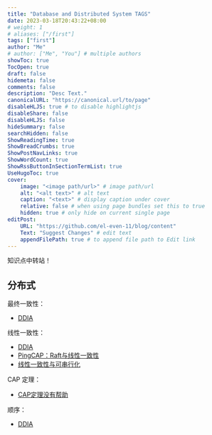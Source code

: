 ```yaml
---
title: "Database and Distributed System TAGS"
date: 2023-03-18T20:43:22+08:00
# weight: 1
# aliases: ["/first"]
tags: ["first"]
author: "Me"
# author: ["Me", "You"] # multiple authors
showToc: true
TocOpen: true
draft: false
hidemeta: false
comments: false
description: "Desc Text."
canonicalURL: "https://canonical.url/to/page"
disableHLJS: true # to disable highlightjs
disableShare: false
disableHLJS: false
hideSummary: false
searchHidden: false
ShowReadingTime: true
ShowBreadCrumbs: true
ShowPostNavLinks: true
ShowWordCount: true
ShowRssButtonInSectionTermList: true
UseHugoToc: true
cover:
    image: "<image path/url>" # image path/url
    alt: "<alt text>" # alt text
    caption: "<text>" # display caption under cover
    relative: false # when using page bundles set this to true
    hidden: true # only hide on current single page
editPost:
    URL: "https://github.com/el-even-11/blog/content"
    Text: "Suggest Changes" # edit text
    appendFilePath: true # to append file path to Edit link
---
```


知识点中转站！

## 分布式
最终一致性：
- [DDIA](http://ddia.vonng.com/#/ch5?id=%e5%a4%8d%e5%88%b6%e5%bb%b6%e8%bf%9f%e9%97%ae%e9%a2%98)

线性一致性：
- [DDIA](http://ddia.vonng.com/#/ch9?id=%e7%ba%bf%e6%80%a7%e4%b8%80%e8%87%b4%e6%80%a7)
- [PingCAP：Raft与线性一致性](https://pingcap.com/blog-cn/linearizability-and-raft/)
- [线性一致性与可串行化](http://ddia.vonng.com/#/ch9?id=%e7%ba%bf%e6%80%a7%e4%b8%80%e8%87%b4%e6%80%a7%e4%b8%8e%e5%8f%af%e4%b8%b2%e8%a1%8c%e5%8c%96)

CAP 定理：
- [CAP定理没有帮助](http://ddia.vonng.com/#/ch9?id=cap%e5%ae%9a%e7%90%86%e6%b2%a1%e6%9c%89%e5%b8%ae%e5%8a%a9)

顺序：
- [DDIA](http://ddia.vonng.com/#/ch9?id=%e9%a1%ba%e5%ba%8f%e4%bf%9d%e8%af%81)
  